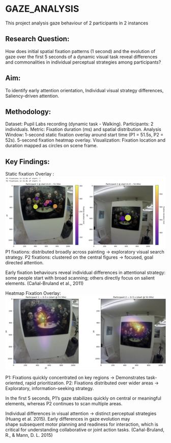 # GAZE_ANALYSIS
This project analysis gaze behaviour of 2 participants in 2 instances

## Research Question:
How does initial spatial fixation patterns (1 second) and the evolution of gaze over the first 5 seconds of a dynamic visual task reveal differences and commonalities in individual perceptual strategies among participants?

## Aim: 
To identify early attention orientation, Individual visual strategy differences, Saliency-driven attention.

## Methodology:
Dataset: Pupil Labs recording (dynamic task - Walking).
Participants: 2 individuals.
Metric: Fixation duration (ms) and spatial distribution.
Analysis Window: 
1-second static fixation overlay around start time (P1 = 51.5s, P2 = 52s).
5-second fixation heatmap overlay.
Visualization: Fixation location and duration mapped as circles on scene frame. 

## Key Findings:

Static fixation Overlay :
![static_fixation](visual/static_overlay_steve_susan.png) 
P1 fixations: distributed broadly across painting → exploratory visual search strategy.
P2 fixations: clustered on the central figures → focused, goal directed attention.

Early fixation behaviours reveal individual differences in attentional strategy: some people start with broad scanning; others directly focus on salient elements. (Cañal-Bruland et al., 2011)


Heatmap Fixation Overlay:
![heatmap_fixation](visual/heatmap_overlay_steve_susan.png) 

P1: Fixations quickly concentrated on key regions → Demonstrates task-oriented, rapid prioritization.
P2: Fixations distributed over wider areas  → Exploratory, information-seeking strategy.

In the first 5 seconds, P1’s gaze stabilizes quickly on central or meaningful elements, whereas P2 continues to scan multiple areas.

Individual differences in visual attention → distinct perceptual strategies (Huang et al. 2015).
Early differences in gaze evolution may shape subsequent motor planning and readiness for interaction, which is critical for understanding collaborative or joint action tasks. (Cañal-Bruland, R., & Mann, D. L. 2015)







